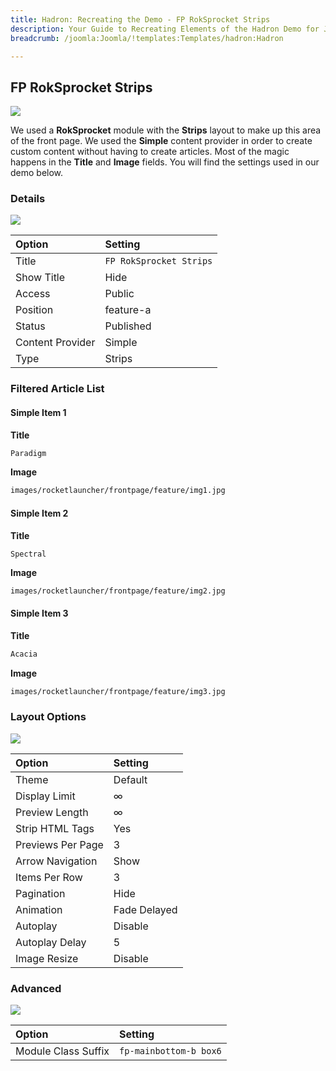 ```yaml
---
title: Hadron: Recreating the Demo - FP RokSprocket Strips
description: Your Guide to Recreating Elements of the Hadron Demo for Joomla
breadcrumb: /joomla:Joomla/!templates:Templates/hadron:Hadron

---
```


FP RokSprocket Strips
-----

![][demo]

We used a **RokSprocket** module with the **Strips** layout to make up this area of the front page. We used the **Simple** content provider in order to create custom content without having to create articles. Most of the magic happens in the **Title** and **Image** fields. You will find the settings used in our demo below.

### Details

![][demo2]

| Option           | Setting                 |  
| :--------------- | :---------------------- |  
| Title            | `FP RokSprocket Strips` |  
| Show Title       | Hide                    |  
| Access           | Public                  |  
| Position         | feature-a               |  
| Status           | Published               |  
| Content Provider | Simple                  |  
| Type             | Strips                  |  

### Filtered Article List

#### Simple Item 1

**Title**

~~~ .html
Paradigm
~~~

**Image**

~~~ .html
images/rocketlauncher/frontpage/feature/img1.jpg
~~~

#### Simple Item 2

**Title**

~~~
Spectral
~~~

**Image**

~~~ .html
images/rocketlauncher/frontpage/feature/img2.jpg
~~~

#### Simple Item 3

**Title**

~~~ .html
Acacia
~~~

**Image**

~~~ .html
images/rocketlauncher/frontpage/feature/img3.jpg
~~~

### Layout Options

![][demo3]

| Option            | Setting              |  
| :---------------- | :------------------- |  
| Theme             | Default              |  
| Display Limit     | ∞                    |  
| Preview Length    | ∞                    |  
| Strip HTML Tags   | Yes                  |  
| Previews Per Page | 3                    | 
| Arrow Navigation  | Show                 |   
| Items Per Row     | 3                    |  
| Pagination        | Hide                 |  
| Animation         | Fade Delayed         |  
| Autoplay          | Disable              |  
| Autoplay Delay    | 5                    |  
| Image Resize      | Disable              |  

### Advanced

![][demo4]

| Option              | Setting                 |  
| :------------------ | :---------------------- |  
| Module Class Suffix | `fp-mainbottom-b box6` |

[demo]: assets/demo_3.jpeg
[demo2]: assets/strips_1.jpeg
[demo3]: assets/strips_2.jpeg
[demo4]: assets/strips_3.jpeg